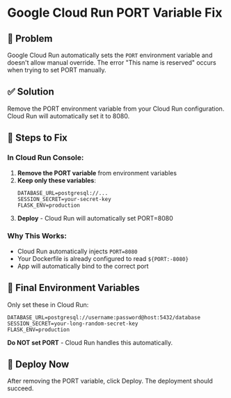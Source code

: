 # Google Cloud Run PORT Variable Fix

## 🚨 Problem
Google Cloud Run automatically sets the `PORT` environment variable and doesn't allow manual override. The error "This name is reserved" occurs when trying to set PORT manually.

## ✅ Solution
Remove the PORT environment variable from your Cloud Run configuration. Cloud Run will automatically set it to 8080.

## 🔧 Steps to Fix

### In Cloud Run Console:
1. **Remove the PORT variable** from environment variables
2. **Keep only these variables**:
   ```
   DATABASE_URL=postgresql://...
   SESSION_SECRET=your-secret-key
   FLASK_ENV=production
   ```
3. **Deploy** - Cloud Run will automatically set PORT=8080

### Why This Works:
- Cloud Run automatically injects `PORT=8080` 
- Your Dockerfile is already configured to read `${PORT:-8080}`
- App will automatically bind to the correct port

## 🎯 Final Environment Variables
Only set these in Cloud Run:
```
DATABASE_URL=postgresql://username:password@host:5432/database
SESSION_SECRET=your-long-random-secret-key
FLASK_ENV=production
```

**Do NOT set PORT** - Cloud Run handles this automatically.

## 🚀 Deploy Now
After removing the PORT variable, click Deploy. The deployment should succeed.